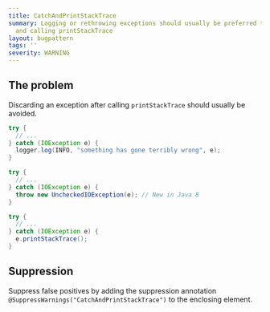 ```yaml
---
title: CatchAndPrintStackTrace
summary: Logging or rethrowing exceptions should usually be preferred to catching
  and calling printStackTrace
layout: bugpattern
tags: ''
severity: WARNING
---
```


<!--
*** AUTO-GENERATED, DO NOT MODIFY ***
To make changes, edit the @BugPattern annotation or the explanation in docs/bugpattern.
-->


## The problem
Discarding an exception after calling `printStackTrace` should usually be
avoided.

```java
try {
  // ...
} catch (IOException e) {
  logger.log(INFO, "something has gone terribly wrong", e);
}
```

```java
try {
  // ...
} catch (IOException e) {
  throw new UncheckedIOException(e); // New in Java 8
}
```

```java
try {
  // ...
} catch (IOException e) {
  e.printStackTrace();
}
```

## Suppression
Suppress false positives by adding the suppression annotation `@SuppressWarnings("CatchAndPrintStackTrace")` to the enclosing element.
